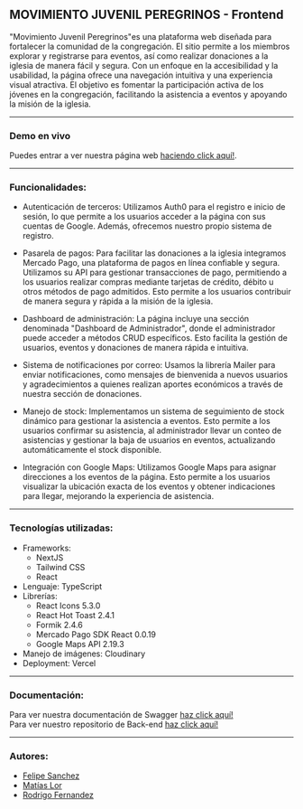 ##  MOVIMIENTO JUVENIL PEREGRINOS - Frontend
"Movimiento Juvenil Peregrinos"es una plataforma web diseñada para fortalecer la comunidad de la congregación. El sitio permite a los miembros explorar y registrarse para eventos, así como realizar donaciones a la iglesia de manera fácil y segura. Con un enfoque en la accesibilidad y la usabilidad, la página ofrece una navegación intuitiva y una experiencia visual atractiva. El objetivo es fomentar la participación activa de los jóvenes en la congregación, facilitando la asistencia a eventos y apoyando la misión de la iglesia.

----
### Demo en vivo<p>
Puedes entrar a ver nuestra página web [haciendo click aquí!](https://web-ft-52-front-deploy-git-development-felipesdisenos-projects.vercel.app/).
</p>

----
### Funcionalidades:
- Autenticación de terceros: Utilizamos Auth0 para el registro e inicio de sesión, lo que permite a los usuarios acceder a la página con sus cuentas de Google. Además, ofrecemos nuestro propio sistema de registro.

- Pasarela de pagos: Para facilitar las donaciones a la iglesia integramos Mercado Pago, una plataforma de pagos en línea confiable y segura. Utilizamos su API para gestionar transacciones de pago, permitiendo a los usuarios realizar compras mediante tarjetas de crédito, débito u otros métodos de pago admitidos. Esto permite a los usuarios contribuir de manera segura y rápida a la misión de la iglesia.

- Dashboard de administración: La página incluye una sección denominada "Dashboard de Administrador", donde el administrador puede acceder a métodos CRUD específicos. Esto facilita la gestión de usuarios, eventos y donaciones de manera rápida e intuitiva.

- Sistema de notificaciones por correo: Usamos la librería Mailer para enviar notificaciones, como mensajes de bienvenida a nuevos usuarios y agradecimientos a quienes realizan aportes económicos a través de nuestra sección de donaciones.

- Manejo de stock: Implementamos un sistema de seguimiento de stock dinámico para gestionar la asistencia a eventos. Esto permite a los usuarios confirmar su asistencia, al administrador llevar un conteo de asistencias y gestionar la baja de usuarios en eventos, actualizando automáticamente el stock disponible.

- Integración con Google Maps: Utilizamos Google Maps para asignar direcciones a los eventos de la página. Esto permite a los usuarios visualizar la ubicación exacta de los eventos y obtener indicaciones para llegar, mejorando la experiencia de asistencia.

 

----
### Tecnologías utilizadas:
+ Frameworks:
  + NextJS
  + Tailwind CSS
  + React
+ Lenguaje: TypeScript
+ Librerías:
  + React Icons 5.3.0
  + React Hot Toast 2.4.1
  + Formik 2.4.6
  + Mercado Pago SDK React 0.0.19
  + Google Maps API 2.19.3
+ Manejo de imágenes: Cloudinary
+ Deployment: Vercel


----
### Documentación:<p>
Para ver nuestra documentación de Swagger  [haz click aquí!](https://web-ft-52-back-1.onrender.com/documentation "Heading link") <br>
Para ver nuestro repositorio de Back-end [haz click aquí!](https://github.com/CardoneLeandro/WEB-FT-52-BACK/tree/development "Heading link")
</p>

----
### Autores:
- [Felipe Sanchez](https://github.com/felipesdiseno "Heading link") 
- [Matías Lor](https://github.com/LorMatias "Heading link")
- [Rodrigo Fernandez](https://github.com/RodrigoFernandez26 "Heading link") 
